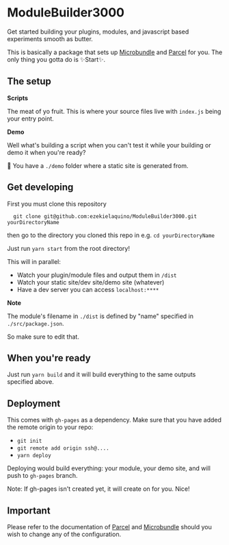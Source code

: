 # ModuleBuilder3000

Get started building your plugins, modules, and javascript based experiments smooth as butter.

This is basically a package that sets up [Microbundle](https://github.com/developit/microbundle) and [Parcel](https://github.com/parcel-bundler/parcel) for you. The only thing you gotta do is :sparkles:Start:sparkles:.


## The setup

**Scripts**

The meat of yo fruit. This is where your source files live with `index.js` being your entry point.

**Demo**

Well what's building a script when you can't test it while your building or demo it when you're ready?

💃 You have a `./demo` folder where a static site is generated from.


## Get developing
First you must clone this repository

```
  git clone git@github.com:ezekielaquino/ModuleBuilder3000.git yourDirectoryName
```

then go to the directory you cloned this repo in e.g. `cd yourDirectoryName`

Just run `yarn start` from the root directory!

This will in parallel:

- Watch your plugin/module files and output them in `/dist`
- Watch your static site/dev site/demo site (whatever)
- Have a dev server you can access `localhost:****`

**Note**

The module's filename in `./dist` is defined by "name" specified in `./src/package.json`.

So make sure to edit that.


## When you're ready
Just run `yarn build` and it will
build everything to the same outputs specified above.

## Deployment
This comes with `gh-pages` as a dependency. Make sure that you have added the remote origin to your repo:

- `git init`
- `git remote add origin ssh@....`
- `yarn deploy`

Deploying would build everything: your module, your demo site, and will push to `gh-pages` branch.

Note: If gh-pages isn't created yet, it will create on for you. Nice!


## Important
Please refer to the documentation of [Parcel](https://github.com/parcel-bundler/parcel) and [Microbundle](https://github.com/developit/microbundle) should you wish to change any of the configuration.